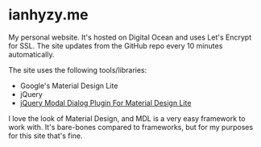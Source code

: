 ianhyzy.me
==========
My personal website. It's hosted on Digital Ocean and uses Let's Encrypt for SSL.
The site updates from the GitHub repo every 10 minutes automatically.

The site uses the following tools/libraries:
* Google's Material Design Lite
* jQuery
* [jQuery Modal Dialog Plugin For Material Design Lite](http://www.jqueryscript.net/lightbox/jQuery-Modal-Dialog-Plugin-For-Material-Design-Lite.html)

I love the look of Material Design, and MDL is a very easy framework to work with.
It's bare-bones compared to frameworks, but for my purposes for this site that's fine.
